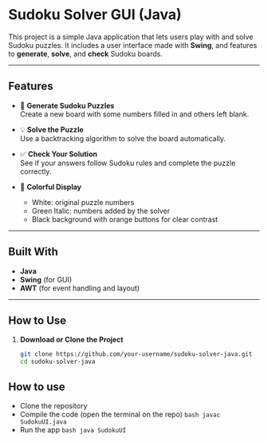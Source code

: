 # Sudoku Solver GUI (Java)

This project is a simple Java application that lets users play with and solve Sudoku puzzles. It includes a user interface made with **Swing**, and features to **generate**, **solve**, and **check** Sudoku boards.

---

## Features

- 🧩 **Generate Sudoku Puzzles**  
  Create a new board with some numbers filled in and others left blank.

- 💡 **Solve the Puzzle**  
  Use a backtracking algorithm to solve the board automatically.

- ✅ **Check Your Solution**  
  See if your answers follow Sudoku rules and complete the puzzle correctly.

- 🎨 **Colorful Display**  
  - White: original puzzle numbers  
  - Green Italic: numbers added by the solver  
  - Black background with orange buttons for clear contrast

---

## Built With

- **Java**
- **Swing** (for GUI)
- **AWT** (for event handling and layout)

---

## How to Use

1. **Download or Clone the Project**
   ```bash
   git clone https://github.com/your-username/sudoku-solver-java.git
   cd sudoku-solver-java
## How to use
- Clone the repository
- Compile the code (open the terminal on the repo) ```bash javac SudokuUI.java```
- Run the app ```bash java SudokuUI```
